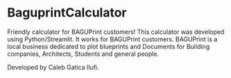 # BaguprintCalculator
Friendly calculator for BAGUPrint customers!
This calculator was developed using Python/Streamlit.
It works for BAGUPrint customers.
BAGUPrint is a local business dedicated to plot blueprints and Documents for Building companies, Architects, Students and general people.

Developed by Caleb Gatica Ilufi.
